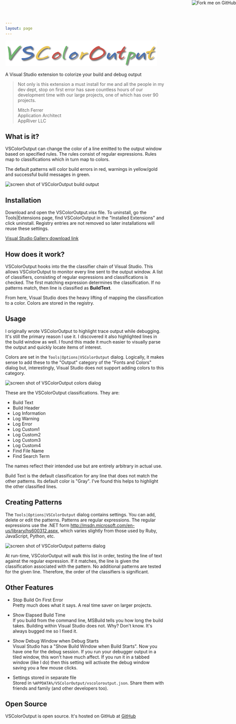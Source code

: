 ```yaml
---
layout: page
---
```

![noborder](/cdn/images/vscoloroutput/vscoloroutputlogo.png)

A Visual Studio extension to colorize your build and debug output

> Not only is this extension a must install for me and all the people in
> my dev dept, stop on first error has save countless hours of our
> development time with our large projects, one of which has over 90
> projects.
>
> Mitch Ferrer  
> Application Architect  
> AppRiver LLC

What is it?
-----------

VSColorOutput can change the color of a line emitted to the output
window based on specified rules. The rules consist of regular
expressions. Rules map to classifications which in turn map to colors.

The default patterns will color build errors in red, warnings in
yellow/gold and successful build messages in green.

![screen shot of VSColorOutput build
output](/cdn/images/vscoloroutput/vscoloroutput.png)

Installation
------------

Download and open the VSColorOutput.visx file. To uninstall, go the
Tools|Extensions page, find VSColorOutput in the "Installed Extensions"
and click uninstall. Registry entries are not removed so later
installations will reuse these settings.

[Visual Studio Gallery download
link](https://visualstudiogallery.msdn.microsoft.com/f4d9c2b5-d6d7-4543-a7a5-2d7ebabc2496)

How does it work?
-----------------

VSColorOutput hooks into the the classifier chain of Visual Studio. This
allows VSColorOutput to monitor every line sent to the output window. A
list of classifiers, consisting of regular expressions and
classifications is checked. The first matching expression determines the
classification. If no patterns match, then line is classified as
**BuildText**.

From here, Visual Studio does the heavy lifting of mapping the
classification to a color. Colors are stored in the registry.

Usage
-----

I originally wrote VSColorOutput to highlight trace output while
debugging. It's still the primary reason I use it. I discovered it also
highlighted lines in the build window as well. I found this made it much
easier to visually parse the output and quickly locate items of
interest.

Colors are set in the `Tools|Options|VSColorOutput` dialog. Logically,
it makes sense to add these to the "Output" category of the "Fonts and
Colors" dialog but, interestingly, Visual Studio does not support adding
colors to this category.

![screen shot of VSColorOutput colors
dialog](/cdn/images/vscoloroutput/vscoloroutputcolors.png)

These are the VSColorOutput classifications. They are:

-   Build Text
-   Build Header
-   Log Information
-   Log Warning
-   Log Error
-   Log Custom1
-   Log Custom2
-   Log Custom3
-   Log Custom4
-   Find File Name
-   Find Search Term

The names reflect their intended use but are entirely arbitrary in
actual use.

Build Text is the default classification for any line that does not
match the other patterns. Its default color is "Gray". I've found this
helps to highlight the other classified lines.

Creating Patterns
-----------------

The `Tools|Options|VSColorOutput` dialog contains settings. You can add,
delete or edit the patterns. Patterns are regular expressions. The
regular expressions use the .NET form
<http://msdn.microsoft.com/en-us/library/hs600312.aspx>, which varies
slightly from those used by Ruby, JavaScript, Python, etc.

![screen shot of VSColorOutput patterns
dialog](/cdn/images/vscoloroutput/vscoloroutputpatterns.png)

At run-time, VSColorOutput will walk this list in order, testing the
line of text against the regular expression. If it matches, the line is
given the classification associated with the pattern. No additional
patterns are tested for the given line. Therefore, the order of the
classifiers is significant.

Other Features
--------------

-   Stop Build On First Error  
    Pretty much does what it says. A real time saver on larger projects.

-   Show Elapsed Build Time  
    If you build from the command line, MSBuild tells you how long the
    build takes. Building within Visual Studio does not. Why?
    Don't know. It's always bugged me so I fixed it.

-   Show Debug Window when Debug Starts  
    Visual Studio has a "Show Build Window when Build Starts". Now you
    have one for the debug session. If you run your debugger output in a
    tiled window, this won't have much affect. If you run it in a tabbed
    window (like I do) then this setting will activate the debug window
    saving you a few mouse clicks.

-   Settings stored in separate file  
    Stored in `%APPDATA%/VSColorOutput/vscoloroutput.json`. Share them
    with friends and family (and other developers too).

Open Source
-----------

VSColorOutput is open source. It's hosted on GitHub at
[GitHub](https://github.com/mike-ward/VSColorOutput)

<a href="https://github.com/mike-ward/VSColorOutput">

<img style="position: absolute; top: 0; right: 0; border: 0;" src="https://camo.githubusercontent.com/652c5b9acfaddf3a9c326fa6bde407b87f7be0f4/68747470733a2f2f73332e616d617a6f6e6177732e636f6d2f6769746875622f726962626f6e732f666f726b6d655f72696768745f6f72616e67655f6666373630302e706e67" alt="Fork me on GitHub" data-canonical-src="https://s3.amazonaws.com/github/ribbons/forkme_right_orange_ff7600.png"></a>
